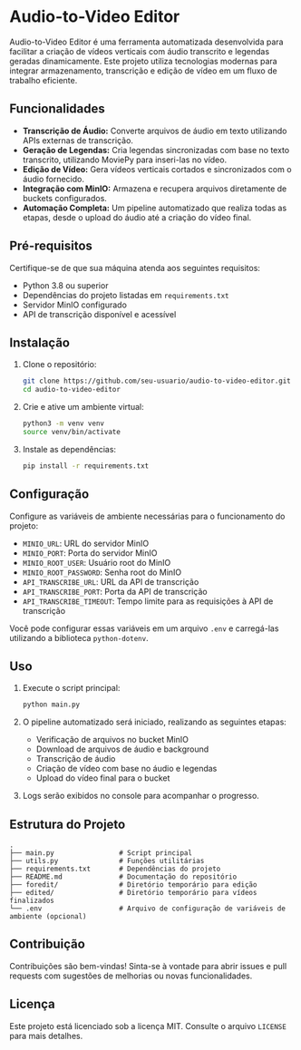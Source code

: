 # Audio-to-Video Editor

Audio-to-Video Editor é uma ferramenta automatizada desenvolvida para facilitar a criação de vídeos verticais com áudio transcrito e legendas geradas dinamicamente. Este projeto utiliza tecnologias modernas para integrar armazenamento, transcrição e edição de vídeo em um fluxo de trabalho eficiente.

## Funcionalidades

- **Transcrição de Áudio:** Converte arquivos de áudio em texto utilizando APIs externas de transcrição.
- **Geração de Legendas:** Cria legendas sincronizadas com base no texto transcrito, utilizando MoviePy para inseri-las no vídeo.
- **Edição de Vídeo:** Gera vídeos verticais cortados e sincronizados com o áudio fornecido.
- **Integração com MinIO:** Armazena e recupera arquivos diretamente de buckets configurados.
- **Automação Completa:** Um pipeline automatizado que realiza todas as etapas, desde o upload do áudio até a criação do vídeo final.

## Pré-requisitos

Certifique-se de que sua máquina atenda aos seguintes requisitos:

- Python 3.8 ou superior
- Dependências do projeto listadas em `requirements.txt`
- Servidor MinIO configurado
- API de transcrição disponível e acessível

## Instalação

1. Clone o repositório:

   ```bash
   git clone https://github.com/seu-usuario/audio-to-video-editor.git
   cd audio-to-video-editor
   ```

2. Crie e ative um ambiente virtual:

   ```bash
   python3 -m venv venv
   source venv/bin/activate
   ```

3. Instale as dependências:

   ```bash
   pip install -r requirements.txt
   ```

## Configuração

Configure as variáveis de ambiente necessárias para o funcionamento do projeto:

- `MINIO_URL`: URL do servidor MinIO
- `MINIO_PORT`: Porta do servidor MinIO
- `MINIO_ROOT_USER`: Usuário root do MinIO
- `MINIO_ROOT_PASSWORD`: Senha root do MinIO
- `API_TRANSCRIBE_URL`: URL da API de transcrição
- `API_TRANSCRIBE_PORT`: Porta da API de transcrição
- `API_TRANSCRIBE_TIMEOUT`: Tempo limite para as requisições à API de transcrição

Você pode configurar essas variáveis em um arquivo `.env` e carregá-las utilizando a biblioteca `python-dotenv`.

## Uso

1. Execute o script principal:

   ```bash
   python main.py
   ```

2. O pipeline automatizado será iniciado, realizando as seguintes etapas:

   - Verificação de arquivos no bucket MinIO
   - Download de arquivos de áudio e background
   - Transcrição de áudio
   - Criação de vídeo com base no áudio e legendas
   - Upload do vídeo final para o bucket

3. Logs serão exibidos no console para acompanhar o progresso.

## Estrutura do Projeto

```
.
├── main.py                # Script principal
├── utils.py               # Funções utilitárias
├── requirements.txt       # Dependências do projeto
├── README.md              # Documentação do repositório
├── foredit/               # Diretório temporário para edição
├── edited/                # Diretório temporário para vídeos finalizados
└── .env                   # Arquivo de configuração de variáveis de ambiente (opcional)
```

## Contribuição

Contribuições são bem-vindas! Sinta-se à vontade para abrir issues e pull requests com sugestões de melhorias ou novas funcionalidades.

## Licença

Este projeto está licenciado sob a licença MIT. Consulte o arquivo `LICENSE` para mais detalhes.
